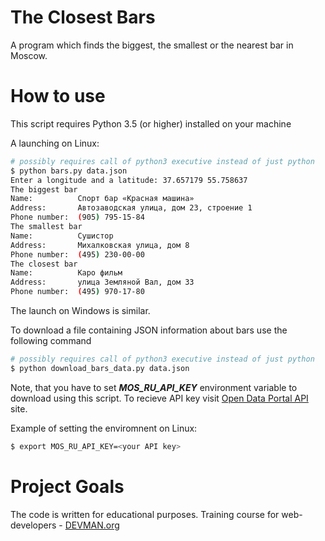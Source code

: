 # The Closest Bars

A program which finds the biggest, the smallest or the nearest bar in Moscow.

# How to use

This script requires Python 3.5 (or higher) installed on your machine

A launching on Linux:

```bash
# possibly requires call of python3 executive instead of just python
$ python bars.py data.json 
Enter a longitude and a latitude: 37.657179 55.758637
The biggest bar
Name:          Спорт бар «Красная машина»
Address:       Автозаводская улица, дом 23, строение 1
Phone number:  (905) 795-15-84
The smallest bar
Name:          Сушистор
Address:       Михалковская улица, дом 8
Phone number:  (495) 230-00-00
The closest bar
Name:          Каро фильм
Address:       улица Земляной Вал, дом 33
Phone number:  (495) 970-17-80
```

The launch on Windows is similar.

To download a file containing JSON information about bars use the following command
```bash
# possibly requires call of python3 executive instead of just python
$ python download_bars_data.py data.json
```
Note, that you have to set **_MOS_RU_API_KEY_** environment variable to download using this script.
To recieve API key visit [Open Data Portal API](https://apidata.mos.ru/) site.

Example of setting the enviromnent on Linux:
```bash
$ export MOS_RU_API_KEY=<your API key>
```

# Project Goals

The code is written for educational purposes. Training course for web-developers - [DEVMAN.org](https://devman.org)
